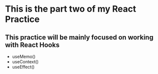 # This is the part two of my React Practice

## This practice will be mainly focused on working with React Hooks

- useMemo()
- useContext()
- useEffect()
